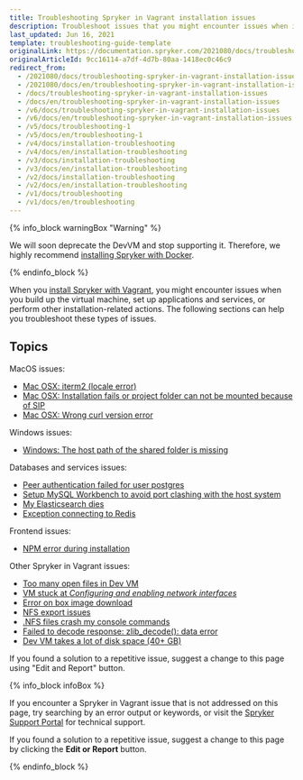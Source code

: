 ```yaml
---
title: Troubleshooting Spryker in Vagrant installation issues
description: Troubleshoot issues that you might encounter issues when installing Spryker with Vagrant
last_updated: Jun 16, 2021
template: troubleshooting-guide-template
originalLink: https://documentation.spryker.com/2021080/docs/troubleshooting-spryker-in-vagrant-installation-issues
originalArticleId: 9cc16114-a7df-4d7b-80aa-1418ec0c46c9
redirect_from:
  - /2021080/docs/troubleshooting-spryker-in-vagrant-installation-issues
  - /2021080/docs/en/troubleshooting-spryker-in-vagrant-installation-issues
  - /docs/troubleshooting-spryker-in-vagrant-installation-issues
  - /docs/en/troubleshooting-spryker-in-vagrant-installation-issues
  - /v6/docs/troubleshooting-spryker-in-vagrant-installation-issues
  - /v6/docs/en/troubleshooting-spryker-in-vagrant-installation-issues
  - /v5/docs/troubleshooting-1
  - /v5/docs/en/troubleshooting-1
  - /v4/docs/installation-troubleshooting
  - /v4/docs/en/installation-troubleshooting
  - /v3/docs/installation-troubleshooting
  - /v3/docs/en/installation-troubleshooting
  - /v2/docs/installation-troubleshooting
  - /v2/docs/en/installation-troubleshooting
  - /v1/docs/troubleshooting
  - /v1/docs/en/troubleshooting
---
```

{% info_block warningBox "Warning" %}

We will soon deprecate the DevVM and stop supporting it. Therefore, we highly recommend [installing Spryker with Docker](/docs/dg/dev/set-up-spryker-locally/set-up-spryker-locally.html).

{% endinfo_block %}

When you [install Spryker with Vagrant](/docs/dg/dev/set-up-spryker-locally/installing-spryker-with-development-virtual-machine/installing-spryker-with-devvm-on-macos-and-linux.html), you might encounter issues when you build up the virtual machine, set up applications and services, or perform other installation-related actions. The following sections can help you troubleshoot these types of issues.

## Topics

MacOS issues:

  * [Mac OSX: iterm2 (locale error)](/docs/dg/dev/troubleshooting/troubleshooting-spryker-in-vagrant-issues/macos-issues/mac-osx-iterm2-locale-error.html)
  * [Mac OSX: Installation fails or project folder can not be mounted because of SIP](/docs/dg/dev/troubleshooting/troubleshooting-spryker-in-vagrant-issues/macos-issues/mac-osx-installation-fails-or-project-folder-can-not-be-mounted-due-to-sip.html)
  * [Mac OSX: Wrong curl version error](/docs/dg/dev/troubleshooting/troubleshooting-spryker-in-vagrant-issues/macos-issues/mac-osx-wrong-curl-version-error.html)

Windows issues:

  * [Windows: The host path of the shared folder is missing](/docs/dg/dev/troubleshooting/troubleshooting-spryker-in-vagrant-issues/windows-issues/windows-the-host-path-of-the-shared-folder-is-missing.html)

Databases and services issues:

  * [Peer authentication failed for user postgres](/docs/dg/dev/troubleshooting/troubleshooting-spryker-in-vagrant-issues/databases-and-services-issues/peer-authentication-failed-for-user-postgres.html)
  * [Setup MySQL Workbench to avoid port clashing with the host system](/docs/dg/dev/troubleshooting/troubleshooting-spryker-in-vagrant-issues/databases-and-services-issues/setup-mysql-workbench-to-avoid-port-clashing-with-the-host-system.html)
  * [My Elasticsearch dies](/docs/dg/dev/troubleshooting/troubleshooting-spryker-in-vagrant-issues/databases-and-services-issues/my-elasticsearch-dies.html)
  * [Exception connecting to Redis](/docs/dg/dev/troubleshooting/troubleshooting-spryker-in-vagrant-issues/databases-and-services-issues/exception-connecting-to-redis.html)

Frontend issues:

  * [NPM error during installation](/docs/dg/dev/troubleshooting/troubleshooting-spryker-in-vagrant-issues/frontend-issues/npm-error-during-installation.html)

Other Spryker in Vagrant issues:

  * [Too many open files in Dev VM](/docs/dg/dev/troubleshooting/troubleshooting-spryker-in-vagrant-issues/other-spryker-in-vagrant-issues/too-many-open-files-in-dev-vm.html)
  * [VM stuck at *Configuring and enabling network interfaces*](/docs/dg/dev/troubleshooting/troubleshooting-spryker-in-vagrant-issues/other-spryker-in-vagrant-issues/vm-stuck-at-configuring-and-enabling-network-interfaces.html)
  * [Error on box image download](/docs/dg/dev/troubleshooting/troubleshooting-spryker-in-vagrant-issues/other-spryker-in-vagrant-issues/error-on-box-image-download.html)
  * [NFS export issues](/docs/dg/dev/troubleshooting/troubleshooting-spryker-in-vagrant-issues/other-spryker-in-vagrant-issues/nfs-export-issues.html)
  * [.NFS files crash my console commands](/docs/dg/dev/troubleshooting/troubleshooting-spryker-in-vagrant-issues/other-spryker-in-vagrant-issues/nfs-files-crash-my-console-commands.html)
  * [Failed to decode response: zlib_decode(): data error](/docs/dg/dev/troubleshooting/troubleshooting-spryker-in-vagrant-issues/other-spryker-in-vagrant-issues/failed-to-decode-response-zlib-decode-data-error.html)
  * [Dev VM takes a lot of disk space (40+ GB)](/docs/dg/dev/troubleshooting/troubleshooting-spryker-in-vagrant-issues/other-spryker-in-vagrant-issues/dev-vm-takes-a-lot-of-disk-space-40-gb.html)

If you found a solution to a repetitive issue,  suggest a change to this page using "Edit and Report" button.

{% info_block infoBox %}

If you encounter a Spryker in Vagrant issue that is not addressed on this page, try searching by an error output or keywords, or visit the [Spryker Support Portal](https://spryker.force.com/support/s/) for technical support.

If you found a solution to a repetitive issue,  suggest a change to this page by clicking the **Edit or Report** button.

{% endinfo_block %}

